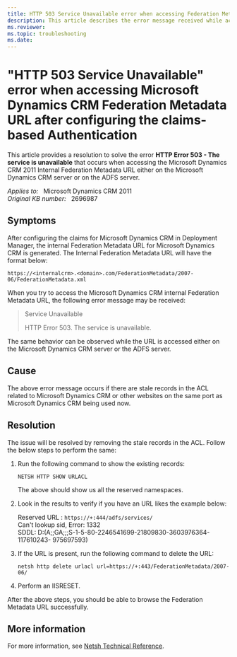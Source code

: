```yaml
---
title: HTTP 503 Service Unavailable error when accessing Federation Metadata URL
description: This article describes the error message received while accessing the Microsoft Dynamics CRM 2011 Internal Federation Metadata URL either on the Microsoft Dynamics CRM server or on the ADFS server after configuring the claims-based Authentication for the Microsoft Dynamics CRM 2011.
ms.reviewer: 
ms.topic: troubleshooting
ms.date: 
---
```

# "HTTP 503 Service Unavailable" error when accessing Microsoft Dynamics CRM Federation Metadata URL after configuring the claims-based Authentication

This article provides a resolution to solve the error **HTTP Error 503 - The service is unavailable** that occurs when accessing the Microsoft Dynamics CRM 2011 Internal Federation Metadata URL either on the Microsoft Dynamics CRM server or on the ADFS server.

_Applies to:_ &nbsp; Microsoft Dynamics CRM 2011  
_Original KB number:_ &nbsp; 2696987

## Symptoms

After configuring the claims for Microsoft Dynamics CRM in Deployment Manager, the internal Federation Metadata URL for Microsoft Dynamics CRM is generated. The Internal Federation Metadata URL will have the format below:

`https://<internalcrm>.<domain>.com/FederationMetadata/2007-06/FederationMetadata.xml`

When you try to access the Microsoft Dynamics CRM internal Federation Metadata URL, the following error message may be received:

> Service Unavailable
>
> HTTP Error 503. The service is unavailable.

The same behavior can be observed while the URL is accessed either on the Microsoft Dynamics CRM server or the ADFS server.

## Cause

The above error message occurs if there are stale records in the ACL related to Microsoft Dynamics CRM or other websites on the same port as Microsoft Dynamics CRM being used now.

## Resolution

The issue will be resolved by removing the stale records in the ACL. Follow the below steps to perform the same:

1. Run the following command to show the existing records:

    `NETSH HTTP SHOW URLACL`

    The above should show us all the reserved namespaces.

2. Look in the results to verify if you have an URL likes the example below:

    Reserved URL : `https://+:444/adfs/services/`  
    Can't lookup sid, Error: 1332  
    SDDL: D:(A;;GA;;;S-1-5-80-2246541699-21809830-3603976364-117610243- 975697593)

3. If the URL is present, run the following command to delete the URL:

   `netsh http delete urlacl url=https://+:443/FederationMetadata/2007-06/`

4. Perform an IISRESET.

After the above steps, you should be able to browse the Federation Metadata URL successfully.

## More information

For more information, see [Netsh Technical Reference](/previous-versions/windows/it-pro/windows-server-2008-R2-and-2008/cc725935(v=ws.10)).
